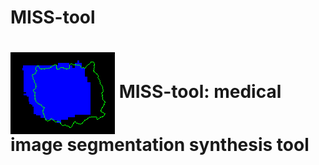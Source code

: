 # MISS-tool
<h1><img align="center" src="img/fp_img.png"> MISS-tool: medical image segmentation synthesis tool</h1>
